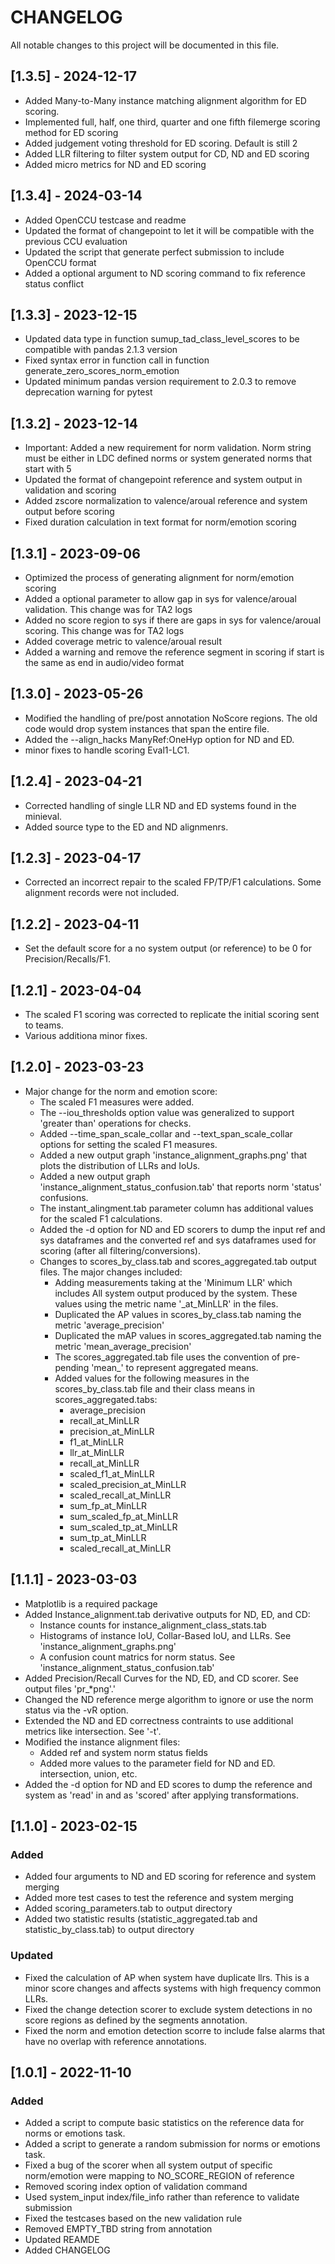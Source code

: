 # CHANGELOG
All notable changes to this project will be documented in this file.

## [1.3.5] - 2024-12-17
- Added Many-to-Many instance matching alignment algorithm for ED scoring.
- Implemented full, half, one third, quarter and one fifth filemerge scoring method for ED scoring
- Added judgement voting threshold for ED scoring. Default is still 2
- Added LLR filtering to filter system output for CD, ND and ED scoring
- Added micro metrics for ND and ED scoring

## [1.3.4] - 2024-03-14
- Added OpenCCU testcase and readme
- Updated the format of changepoint to let it will be compatible with the previous CCU evaluation
- Updated the script that generate perfect submission to include OpenCCU format
- Added a optional argument to ND scoring command to fix reference status conflict

## [1.3.3] - 2023-12-15
- Updated data type in function sumup_tad_class_level_scores to be compatible with pandas 2.1.3 version
- Fixed syntax error in function call in function generate_zero_scores_norm_emotion
- Updated minimum pandas version requirement to 2.0.3 to remove deprecation warning for pytest

## [1.3.2] - 2023-12-14
- Important: Added a new requirement for norm validation. Norm string must be either in LDC defined norms or system generated norms that start with 5
- Updated the format of changepoint reference and system output in validation and scoring
- Added zscore normalization to valence/aroual reference and system output before scoring
- Fixed duration calculation in text format for norm/emotion scoring

## [1.3.1] - 2023-09-06
- Optimized the process of generating alignment for norm/emotion scoring
- Added a optional parameter to allow gap in sys for valence/aroual validation. This change was for TA2 logs
- Added no score region to sys if there are gaps in sys for valence/aroual scoring. This change was for TA2 logs
- Added coverage metric to valence/aroual result
- Added a warning and remove the reference segment in scoring if start is the same as end in audio/video format

## [1.3.0] - 2023-05-26
- Modified the handling of pre/post annotation NoScore regions.  The old code would drop system instances that span the entire file.
- Added the  --align_hacks ManyRef:OneHyp option for ND and ED.
- minor fixes to handle scoring Eval1-LC1.

## [1.2.4] - 2023-04-21
- Corrected handling of single LLR ND and ED systems found in the minieval.
- Added source type to the ED and ND alignmenrs.

## [1.2.3] - 2023-04-17
- Corrected an incorrect repair to the scaled FP/TP/F1 calculations.  Some alignment records were not included.

## [1.2.2] - 2023-04-11
- Set the default score for a no system output (or reference) to be 0 for Precision/Recalls/F1.

## [1.2.1] - 2023-04-04
- The scaled F1 scoring was corrected to replicate the initial scoring sent to teams.
- Various additiona minor fixes.

## [1.2.0] - 2023-03-23
- Major change for the norm and emotion score:
  - The scaled F1 measures were added.
  - The --iou_thresholds option value was generalized to support 'greater than' operations for checks.
  - Added --time_span_scale_collar and --text_span_scale_collar options for setting the scaled F1 measures.
  - Added a new output graph 'instance_alignment_graphs.png' that plots the distribution of LLRs and IoUs.
  - Added a new output graph 'instance_alignment_status_confusion.tab' that reports norm 'status' confusions.
  - The instant_alingment.tab parameter column has additional values for the scaled F1 calculations. 
  - Added the -d option for ND and ED scorers to dump the input ref and sys dataframes and the converted ref and sys
    dataframes used for scoring (after all filtering/conversions).
  - Changes to scores_by_class.tab and scores_aggregated.tab output files.  The major changes included:
    - Adding measurements taking at the 'Minimum LLR' which includes All system output produced by the system.
      These values using the metric name '_at_MinLLR' in the files.
    - Duplicated the AP values in scores_by_class.tab naming the metric 'average_precision'
    - Duplicated the mAP values in scores_aggregated.tab naming the metric 'mean_average_precision'
    - The scores_aggregated.tab file uses the convention of pre-pending 'mean_' to represent aggregated means.
    - Added values for the following measures in the scores_by_class.tab file and their class means in
      scores_aggregated.tabs:
      - average_precision
      - recall_at_MinLLR
      - precision_at_MinLLR
      - f1_at_MinLLR
      - llr_at_MinLLR
      - recall_at_MinLLR
      - scaled_f1_at_MinLLR
      - scaled_precision_at_MinLLR
      - scaled_recall_at_MinLLR
      - sum_fp_at_MinLLR
      - sum_scaled_fp_at_MinLLR
      - sum_scaled_tp_at_MinLLR
      - sum_tp_at_MinLLR
      - scaled_recall_at_MinLLR

## [1.1.1] - 2023-03-03
- Matplotlib is a required package
- Added Instance_alignment.tab derivative outputs for ND, ED, and CD:
  - Instance counts for instance_alignment_class_stats.tab
  - Histograms of instance IoU, Collar-Based IoU, and LLRs. See 'instance_alignment_graphs.png'
  - A confusion count matrics for norm status.  See 'instance_alignment_status_confusion.tab'
- Added Precision/Recall Curves for the ND, ED, and CD scorer.  See output files 'pr_*png'.'
- Changed the ND reference merge algorithm to ignore or use the norm status via the -vR option.
- Extended the ND and ED correctness contraints to use additional metrics like intersection.  See '-t'.
- Modified the instance alignment files:
  - Added ref and system norm status fields
  - Added more values to the parameter field for ND and ED. intersection, union, etc.
- Added the -d option for ND and ED scores to dump the reference and system as 'read' in and as 'scored' after applying transformations.

## [1.1.0] - 2023-02-15
### Added
- Added four arguments to ND and ED scoring for reference and system merging
- Added more test cases to test the reference and system merging
- Added scoring_parameters.tab to output directory
- Added two statistic results (statistic_aggregated.tab and statistic_by_class.tab) to output directory

### Updated
- Fixed the calculation of AP when system have duplicate llrs.  This is a minor score changes and affects systems with high frequency common LLRs.
- Fixed the change detection scorer to exclude system detections in no score regions as defined by the segments annotation.
- Fixed the norm and emotion detection scorre to include false alarms that have no overlap with reference annotations.

## [1.0.1] - 2022-11-10
### Added
- Added a script to compute basic statistics on the reference data for norms or emotions task.
- Added a script to generate a random submission for norms or emotions task.
- Fixed a bug of the scorer when all system output of specific norm/emotion were mapping to NO_SCORE_REGION of reference
- Removed scoring index option of validation command
- Used system_input index/file_info rather than reference to validate submission
- Fixed the testcases based on the new validation rule
- Removed EMPTY_TBD string from annotation
- Updated REAMDE
- Added CHANGELOG
